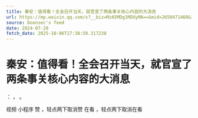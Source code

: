 ```yaml
---
title: 秦安：值得看！全会召开当天，就官宣了两条事关核心内容的大消息
url: https://mp.weixin.qq.com/s?__biz=MzA5MDg1MDUyMA==&mid=2650471460&idx=1&sn=352a744f34f0a82ff9c4976964074577
source: Doonsec's feed
date: 2024-07-20
fetch_date: 2025-10-06T17:38:50.317238
---
```


# 秦安：值得看！全会召开当天，就官宣了两条事关核心内容的大消息

：
，
。

视频
小程序
赞
，轻点两下取消赞
在看
，轻点两下取消在看
